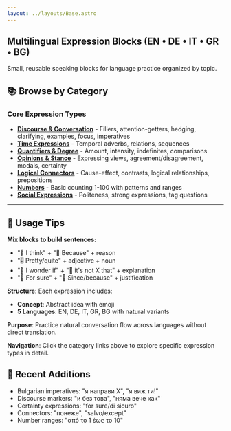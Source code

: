 ```yaml
---
layout: ../layouts/Base.astro
---
```

## Multilingual Expression Blocks (EN • DE • IT • GR • BG)

Small, reusable speaking blocks for language practice organized by topic.

## 📚 Browse by Category

### Core Expression Types
- **[Discourse & Conversation](./discourse)** - Fillers, attention-getters, hedging, clarifying, examples, focus, imperatives
- **[Time Expressions](./time)** - Temporal adverbs, relations, sequences
- **[Quantifiers & Degree](./quantifiers)** - Amount, intensity, indefinites, comparisons
- **[Opinions & Stance](./opinions)** - Expressing views, agreement/disagreement, modals, certainty
- **[Logical Connectors](./connectors)** - Cause-effect, contrasts, logical relationships, prepositions
- **[Numbers](./numbers)** - Basic counting 1-100 with patterns and ranges
- **[Social Expressions](./social)** - Politeness, strong expressions, tag questions

---

## 🧠 Usage Tips

**Mix blocks to build sentences:**
- "🧠 I think" + "🔗 Because" + reason
- "🎚️ Pretty/quite" + adjective + noun
- "🤔 I wonder if" + "🎯 it's not X that" + explanation
- "💯 For sure" + "🔗 Since/because" + justification

**Structure**: Each expression includes:
- **Concept**: Abstract idea with emoji
- **5 Languages**: EN, DE, IT, GR, BG with natural variants

**Purpose**: Practice natural conversation flow across languages without direct translation.

**Navigation**: Click the category links above to explore specific expression types in detail.

## 🎯 Recent Additions
- Bulgarian imperatives: "я направи X", "я виж ти!"
- Discourse markers: "и без това", "няма вече как"
- Certainty expressions: "for sure/di sicuro"
- Connectors: "понеже", "salvo/except"
- Number ranges: "από το 1 έως το 10"